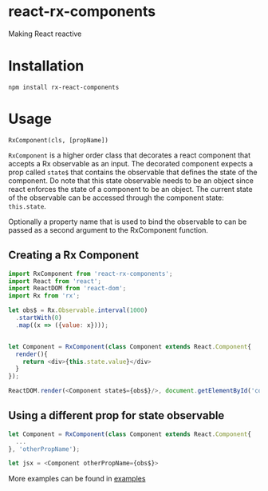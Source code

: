 # react-rx-components

Making React reactive

# Installation

```
npm install rx-react-components
```

# Usage

`RxComponent(cls, [propName])`

`RxComponent` is a higher order class that decorates a react component that accepts a Rx observable as an input.
The decorated component expects a prop called `state$` that contains the observable that defines the state of the component.
Do note that this state observable needs to be an object since react enforces the state of a component to be an object.
The current state of the observable can be accessed through the component state: `this.state`.

Optionally a property name that is used to bind the observable to can be passed as a second argument to the RxComponent function.

## Creating a Rx Component
```js
import RxComponent from 'react-rx-components';
import React from 'react';
import ReactDOM from 'react-dom';
import Rx from 'rx';

let obs$ = Rx.Observable.interval(1000)
  .startWith(0)
  .map((x => ({value: x})));


let Component = RxComponent(class Component extends React.Component{
  render(){
    return <div>{this.state.value}</div>
  }
});

ReactDOM.render(<Component state$={obs$}/>, document.getElementById('content'));
```

## Using a different prop for state observable
```js
let Component = RxComponent(class Component extends React.Component{
  ...
}, 'otherPropName');

let jsx = <Component otherPropName={obs$}>

```

More examples can be found in [examples](examples)
